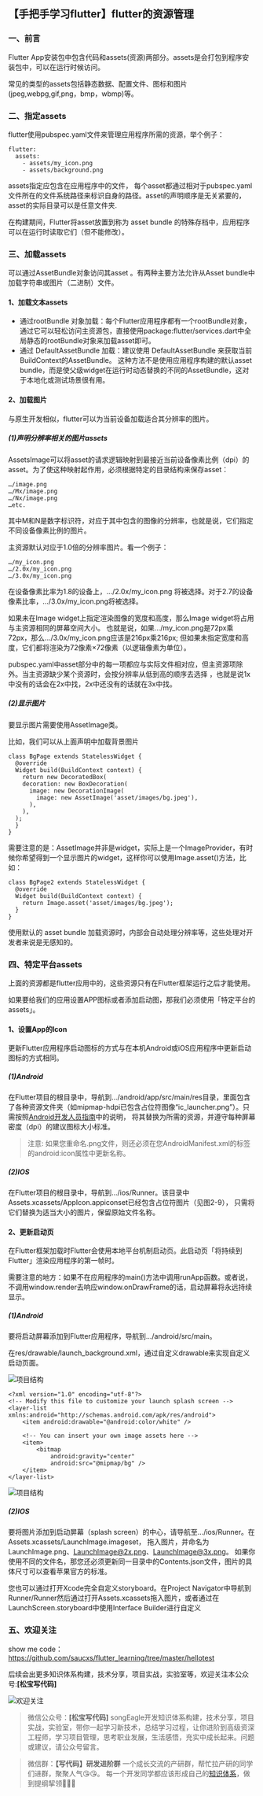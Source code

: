 ## 【手把手学习flutter】flutter的资源管理

### 一、前言
Flutter App安装包中包含代码和assets(资源)两部分。assets是会打包到程序安装包中，可以在运行时候访问。

常见的类型的assets包括静态数据、配置文件、图标和图片(jpeg,webpg,gif,png，bmp，wbmp)等。

### 二、指定assets
flutter使用pubspec.yaml文件来管理应用程序所需的资源，举个例子：

```
flutter:
  assets:
    - assets/my_icon.png
    - assets/background.png
```

assets指定应包含在应用程序中的文件， 每个asset都通过相对于pubspec.yaml文件所在的文件系统路径来标识自身的路径。asset的声明顺序是无关紧要的，asset的实际目录可以是任意文件夹.

在构建期间，Flutter将asset放置到称为 asset bundle 的特殊存档中，应用程序可以在运行时读取它们（但不能修改）。


### 三、加载assets
可以通过AssetBundle对象访问其asset 。有两种主要方法允许从Asset bundle中加载字符串或图片（二进制）文件。

#### 1、加载文本assets
+ 通过rootBundle 对象加载：每个Flutter应用程序都有一个rootBundle对象， 通过它可以轻松访问主资源包，直接使用package:flutter/services.dart中全局静态的rootBundle对象来加载asset即可。
+ 通过 DefaultAssetBundle 加载：建议使用 DefaultAssetBundle 来获取当前BuildContext的AssetBundle。 这种方法不是使用应用程序构建的默认asset bundle，而是使父级widget在运行时动态替换的不同的AssetBundle，这对于本地化或测试场景很有用。

#### 2、加载图片
与原生开发相似，flutter可以为当前设备加载适合其分辨率的图片。

##### (1)声明分辨率相关的图片assets
AssetsImage可以将asset的请求逻辑映射到最接近当前设备像素比例（dpi）的asset。为了使这种映射起作用，必须根据特定的目录结构来保存asset：
```
…/image.png
…/Mx/image.png
…/Nx/image.png
…etc.
```

其中M和N是数字标识符，对应于其中包含的图像的分辨率，也就是说，它们指定不同设备像素比例的图片。

主资源默认对应于1.0倍的分辨率图片。看一个例子：

```
…/my_icon.png
…/2.0x/my_icon.png
…/3.0x/my_icon.png
```

在设备像素比率为1.8的设备上，.../2.0x/my_icon.png 将被选择。对于2.7的设备像素比率，.../3.0x/my_icon.png将被选择。

如果未在Image widget上指定渲染图像的宽度和高度，那么Image widget将占用与主资源相同的屏幕空间大小。 也就是说，如果.../my_icon.png是72px乘72px，那么.../3.0x/my_icon.png应该是216px乘216px; 但如果未指定宽度和高度，它们都将渲染为72像素×72像素（以逻辑像素为单位）。

pubspec.yaml中asset部分中的每一项都应与实际文件相对应，但主资源项除外。当主资源缺少某个资源时，会按分辨率从低到高的顺序去选择 ，也就是说1x中没有的话会在2x中找，2x中还没有的话就在3x中找。

##### (2)显示图片
要显示图片需要使用AssetImage类。

比如，我们可以从上面声明中加载背景图片

```
class BgPage extends StatelessWidget {
  @override
  Widget build(BuildContext context) {
    return new DecoratedBox(
    decoration: new BoxDecoration(
      image: new DecorationImage(
        image: new AssetImage('asset/images/bg.jpeg'),
      ),
    ),
  );
  }
}
```

需要注意的是：AssetImage并非是widget，实际上是一个ImageProvider，有时候你希望得到一个显示图片的widget，这样你可以使用Image.asset()方法，比如：

```
class BgPage2 extends StatelessWidget {
  @override
  Widget build(BuildContext context) {
    return Image.asset('asset/images/bg.jpeg');
  }
}
```

使用默认的 asset bundle 加载资源时，内部会自动处理分辨率等，这些处理对开发者来说是无感知的。


### 四、特定平台assets
上面的资源都是flutter应用中的，这些资源只有在Flutter框架运行之后才能使用。

如果要给我们的应用设置APP图标或者添加启动图，那我们必须使用「特定平台的assets」。

#### 1、设置App的Icon
更新Flutter应用程序启动图标的方式与在本机Android或iOS应用程序中更新启动图标的方式相同。

##### (1)Android
在Flutter项目的根目录中，导航到.../android/app/src/main/res目录，里面包含了各种资源文件夹（如mipmap-hdpi已包含占位符图像“ic_launcher.png”）。只需按照[Android开发人员指南](https://material.io/design/iconography/product-icons.html)中的说明， 将其替换为所需的资源，并遵守每种屏幕密度（dpi）的建议图标大小标准。

> 注意: 如果您重命名.png文件，则还必须在您AndroidManifest.xml的<application>标签的android:icon属性中更新名称。


##### (2)IOS
在Flutter项目的根目录中，导航到.../ios/Runner。该目录中Assets.xcassets/AppIcon.appiconset已经包含占位符图片（见图2-9）， 只需将它们替换为适当大小的图片，保留原始文件名称。


#### 2、更新启动页
在Flutter框架加载时Flutter会使用本地平台机制启动页。此启动页「将持续到Flutter」渲染应用程序的第一帧时。

需要注意的地方：如果不在应用程序的main()方法中调用runApp函数。或者说，不调用window.render去响应window.onDrawFrame的话，启动屏幕将永远持续显示。

##### (1)Android
要将启动屏幕添加到Flutter应用程序，导航到.../android/src/main。

在res/drawable/launch_background.xml，通过自定义drawable来实现自定义启动页面。

![项目结构](http://static.chengxinsong.cn/image/flutter/flutter_asset_1.jpg)

```
<?xml version="1.0" encoding="utf-8"?>
<!-- Modify this file to customize your launch splash screen -->
<layer-list xmlns:android="http://schemas.android.com/apk/res/android">
    <item android:drawable="@android:color/white" />

    <!-- You can insert your own image assets here -->
    <item>
        <bitmap
            android:gravity="center"
            android:src="@mipmap/bg" />
    </item>
</layer-list>
```
![项目结构](http://static.chengxinsong.cn/image/flutter/flutter_asset_2.jpg)


##### (2)IOS
要将图片添加到启动屏幕（splash screen）的中心，请导航至.../ios/Runner。在Assets.xcassets/LaunchImage.imageset， 拖入图片，并命名为LaunchImage.png、LaunchImage@2x.png、LaunchImage@3x.png。 如果你使用不同的文件名，那您还必须更新同一目录中的Contents.json文件，图片的具体尺寸可以查看苹果官方的标准。

您也可以通过打开Xcode完全自定义storyboard。在Project Navigator中导航到Runner/Runner然后通过打开Assets.xcassets拖入图片，或者通过在LaunchScreen.storyboard中使用Interface Builder进行自定义

### 五、欢迎关注
show me code：https://github.com/saucxs/flutter_learning/tree/master/hellotest

后续会出更多知识体系构建，技术分享，项目实战，实验室等，欢迎关注本公众号:**[松宝写代码]**

![欢迎关注](http://static.chengxinsong.cn/image/author/intro.jpg?width=600)

>微信公众号：**[松宝写代码]**
songEagle开发知识体系构建，技术分享，项目实战，实验室，带你一起学习新技术，总结学习过程，让你进阶到高级资深工程师，学习项目管理，思考职业发展，生活感悟，充实中成长起来。问题或建议，请公众号留言。

>微信群：**【写代码】研发进阶群**
一个成长交流的产研群，帮忙拉产研的同学们进群，聚聚人气😘😘。
每一个开发同学都应该形成自己的[知识体系](https://github.com/saucxs/full_stack_knowledge_list)，做到提纲挈领🧐🧐🧐